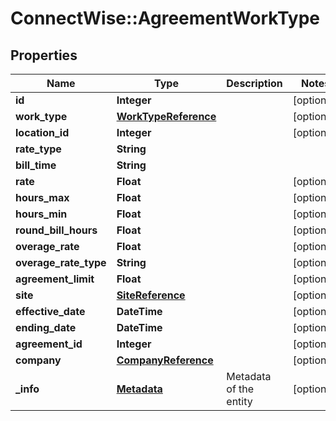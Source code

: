 # ConnectWise::AgreementWorkType

## Properties
Name | Type | Description | Notes
------------ | ------------- | ------------- | -------------
**id** | **Integer** |  | [optional] 
**work_type** | [**WorkTypeReference**](WorkTypeReference.md) |  | [optional] 
**location_id** | **Integer** |  | [optional] 
**rate_type** | **String** |  | 
**bill_time** | **String** |  | 
**rate** | **Float** |  | [optional] 
**hours_max** | **Float** |  | [optional] 
**hours_min** | **Float** |  | [optional] 
**round_bill_hours** | **Float** |  | [optional] 
**overage_rate** | **Float** |  | [optional] 
**overage_rate_type** | **String** |  | [optional] 
**agreement_limit** | **Float** |  | [optional] 
**site** | [**SiteReference**](SiteReference.md) |  | [optional] 
**effective_date** | **DateTime** |  | [optional] 
**ending_date** | **DateTime** |  | [optional] 
**agreement_id** | **Integer** |  | [optional] 
**company** | [**CompanyReference**](CompanyReference.md) |  | [optional] 
**_info** | [**Metadata**](Metadata.md) | Metadata of the entity | [optional] 



